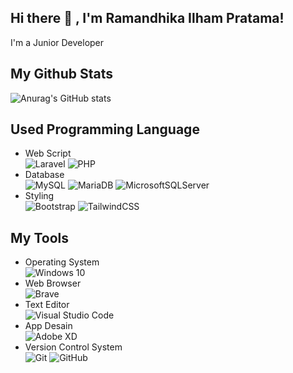 ## Hi there 👋 , I'm Ramandhika Ilham Pratama!

I'm a Junior Developer

## My Github Stats
![Anurag's GitHub stats](https://github-readme-stats.vercel.app/api?username=ramandhika-dev&show_icons=true)
<!-- [![Top Langs](https://github-readme-stats.vercel.app/api/top-langs/?username=ramandhika-dev)](https://github.com/ramandhika-dev/github-readme-stats) -->

## Used Programming Language
- Web Script<br/>
![Laravel](https://img.shields.io/badge/laravel-%23FF2D20.svg?style=for-the-badge&logo=laravel&logoColor=white)
![PHP](https://img.shields.io/badge/php-%23777BB4.svg?style=for-the-badge&logo=php&logoColor=white)<br/>
- Database<br/>
![MySQL](https://img.shields.io/badge/mysql-%2300f.svg?style=for-the-badge&logo=mysql&logoColor=white)
![MariaDB](https://img.shields.io/badge/MariaDB-003545?style=for-the-badge&logo=mariadb&logoColor=white)
![MicrosoftSQLServer](https://img.shields.io/badge/Microsoft%20SQL%20Sever-CC2927?style=for-the-badge&logo=microsoft%20sql%20server&logoColor=white)<br/>
- Styling<br/>
![Bootstrap](https://img.shields.io/badge/bootstrap-%23563D7C.svg?style=for-the-badge&logo=bootstrap&logoColor=white)
![TailwindCSS](https://img.shields.io/badge/tailwindcss-%2338B2AC.svg?style=for-the-badge&logo=tailwind-css&logoColor=white)

## My Tools
- Operating System<br/>
![Windows 10](https://img.shields.io/badge/Windows-0078D6?style=for-the-badge&logo=windows&logoColor=white)
- Web Browser<br/>
![Brave](https://img.shields.io/badge/Brave-FB542B?style=for-the-badge&logo=Brave&logoColor=white)
- Text Editor<br/>
![Visual Studio Code](https://img.shields.io/badge/VisualStudioCode-0078d7.svg?style=for-the-badge&logo=visual-studio-code&logoColor=white)
- App Desain<br/>
![Adobe XD](https://img.shields.io/badge/Adobe%20XD-470137?style=for-the-badge&logo=Adobe%20XD&logoColor=#FF61F6)
- Version Control System<br/>
![Git](https://img.shields.io/badge/git-%23F05033.svg?style=for-the-badge&logo=git&logoColor=white)
![GitHub](https://img.shields.io/badge/github-%23121011.svg?style=for-the-badge&logo=github&logoColor=white)

<!-- [![Top Langs](https://github-readme-stats.vercel.app/api/top-langs/?username=ramandhika-dev&langs_count=8)](https://github.com/ramandhika-dev?tab=repositories) -->
<!-- [![willianrod's wakatime stats](https://github-readme-stats.vercel.app/api/wakatime?username=ramandhika-dev)](https://github.com/anuraghazra/github-readme-stats) -->

<!-- <img src="https://github-readme-stats.vercel.app/api/top-langs/?username=ramandhika-dev&theme=vue"> -->
